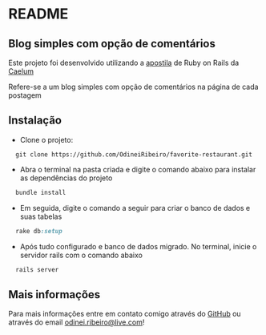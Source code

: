# README

## Blog simples com opção de comentários

Este projeto foi desenvolvido utilizando a [apostila](https://www.caelum.com.br/apostila-ruby-on-rails/) de Ruby on Rails da [Caelum](https://www.caelum.com.br/)

Refere-se a um blog simples com opção de comentários na página de cada postagem

## Instalação

- Clone o projeto:

```
  git clone https://github.com/OdineiRibeiro/favorite-restaurant.git
```

- Abra o terminal na pasta criada e digite o comando abaixo para instalar as dependências do projeto

```ruby
  bundle install
```
- Em seguida, digite o comando a seguir para criar o banco de dados e suas tabelas

```ruby
  rake db:setup
```

- Após tudo configurado e banco de dados migrado. No terminal, inicie o servidor rails com o comando abaixo

```ruby
  rails server
```

## Mais informações

Para mais informações entre em contato comigo através do [GitHub](https://github.com/OdineiRibeiro) ou através do email odinei.ribeiro@live.com!
